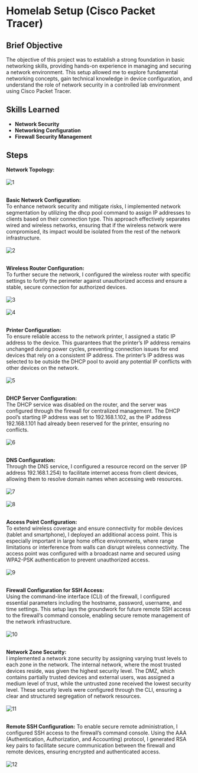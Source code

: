 <h1>Homelab Setup (Cisco Packet Tracer)</h1>

<h2>Brief Objective</h2>
The objective of this project was to establish a strong foundation in basic networking skills, providing hands-on experience in managing and securing a network environment. This setup allowed me to explore fundamental networking concepts, gain technical knowledge in device configuration, and understand the role of network security in a controlled lab environment using Cisco Packet Tracer. <br />


<h2>Skills Learned</h2>

- <b>Network Security</b> 
- <b>Networking Configuration</b>
- <b>Firewall Security Management</b>

<h2>Steps</h2>

**Network Topology:** <br/>
<br />
![1](https://github.com/user-attachments/assets/94a280cf-390d-4409-bbd8-ebe076b27759) <br />
<br />

**Basic Network Configuration:** <br/>
To enhance network security and mitigate risks, I implemented network segmentation by utilizing the dhcp pool command to assign IP addresses to clients based on their connection type. This approach effectively separates wired and wireless networks, ensuring that if the wireless network were compromised, its impact would be isolated from the rest of the network infrastructure. <br/>
<br />
![2](https://github.com/user-attachments/assets/baa757d0-352c-48ec-9555-030913706154) <br />
<br />

**Wireless Router Configuration:** <br/>
To further secure the network, I configured the wireless router with specific settings to fortify the perimeter against unauthorized access and ensure a stable, secure connection for authorized devices.  <br/>
<br />
![3](https://github.com/user-attachments/assets/641089fc-aaff-432a-9688-a753c0e4fa3e) <br />
<br />
![4](https://github.com/user-attachments/assets/26c564de-88ff-402b-8493-95f8959856f2) <br />
<br />

**Printer Configuration:** <br/>
To ensure reliable access to the network printer, I assigned a static IP address to the device. This guarantees that the printer’s IP address remains unchanged during power cycles, preventing connection issues for end devices that rely on a consistent IP address. The printer’s IP address was selected to be outside the DHCP pool to avoid any potential IP conflicts with other devices on the network. <br />
<br />
![5](https://github.com/user-attachments/assets/fc089eb3-c586-4dc2-9779-7a01f86c581d) <br />
<br />

**DHCP Server Configuration:** <br/>
The DHCP service was disabled on the router, and the server was configured through the firewall for centralized management. The DHCP pool’s starting IP address was set to 192.168.1.102, as the IP address 192.168.1.101 had already been reserved for the printer, ensuring no conflicts. <br />
<br />
![6](https://github.com/user-attachments/assets/43d432e4-dd06-49c2-a1d6-d5152cf1b622) <br />
<br />

**DNS Configuration:** <br/>
Through the DNS service, I configured a resource record on the server (IP address 192.168.1.254) to facilitate internet access from client devices, allowing them to resolve domain names when accessing web resources. <br/>
<br />
![7](https://github.com/user-attachments/assets/738fadb6-e5f9-45d6-8f5d-58faab525240) <br />
<br />
![8](https://github.com/user-attachments/assets/1f28549d-f832-4f92-8417-87d0367eae9d) <br />
<br />

**Access Point Configuration:** <br/>
To extend wireless coverage and ensure connectivity for mobile devices (tablet and smartphone), I deployed an additional access point. This is especially important in large home office environments, where range limitations or interference from walls can disrupt wireless connectivity. The access point was configured with a broadcast name and secured using WPA2-PSK authentication to prevent unauthorized access.  <br/>
<br />
![9](https://github.com/user-attachments/assets/e9a7e249-2e15-4548-b429-5eae338b2b7b) <br />
<br />

**Firewall Configuration for SSH Access:** <br/>
Using the command-line interface (CLI) of the firewall, I configured essential parameters including the hostname, password, username, and time settings. This setup lays the groundwork for future remote SSH access to the firewall’s command console, enabling secure remote management of the network infrastructure. <br/>
<br />
![10](https://github.com/user-attachments/assets/5e0df239-a1ff-4828-92ff-84ea57562b71) <br />
<br />

**Network Zone Security:** <br/>
I implemented a network zone security by assigning varying trust levels to each zone in the network. The internal network, where the most trusted devices reside, was given the highest security level. The DMZ, which contains partially trusted devices and external users, was assigned a medium level of trust, while the untrusted zone received the lowest security level. These security levels were configured through the CLI, ensuring a clear and structured segregation of network resources. <br />
<br />
![11](https://github.com/user-attachments/assets/9500a620-0db7-49c9-b1b3-d1a346854e99) <br />
<br />

**Remote SSH Configuration:**
To enable secure remote administration, I configured SSH access to the firewall’s command console. Using the AAA (Authentication, Authorization, and Accounting) protocol, I generated RSA key pairs to facilitate secure communication between the firewall and remote devices, ensuring encrypted and authenticated access. <br />
<br />
![12](https://github.com/user-attachments/assets/8a7bdf84-01fa-430f-b01f-36ce184ed062) <br />

<!--
 ```diff
- text in red
+ text in green
! text in orange
# text in gray
@@ text in purple (and bold)@@
```
--!>
